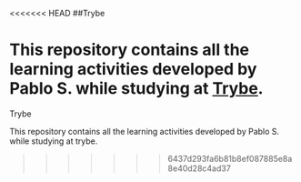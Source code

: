<<<<<<< HEAD
##Trybe

This repository contains all the learning activities developed by Pablo S. while studying 
at [Trybe](https://www.betrybe.com).
=======
Trybe

This repository contains all the learning activities developed by Pablo S. while studying at trybe.
>>>>>>> 6437d293fa6b81b8ef087885e8a8e40d28c4ad37
